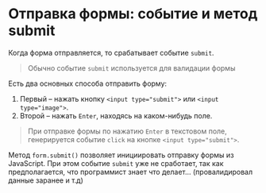 # Отправка формы: событие и метод submit

Когда форма отправляется, то срабатывает событие `submit`.

> Обычно событие `submit` используется для валидации формы

Есть два основных способа отправить форму:

1. Первый – нажать кнопку `<input type="submit">` или `<input type="image">`.
2. Второй – нажать `Enter`, находясь на каком-нибудь поле.

> При отправке формы по нажатию `Enter` в текстовом поле, 
> генерируется событие `click` на кнопке `<input type="submit">`.

Метод `form.submit()` позволяет инициировать отправку формы из JavaScript.
При этом событие `submit` уже не сработает, так как предполагается, что программист
знает что делает... (провалидировал данные заранее и т.д)

